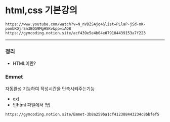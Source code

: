 # html,css 기본강의

```link
https://www.youtube.com/watch?v=N_nVDZSAjq4&list=PLlaP-jSd-nK-ponbKDjrSn3BQG9MgHSKv&pp=iAQB
https://gymcoding.notion.site/acf439e5e4b04e079104439153a7f223
```

---

### 정리

- HTML이란?

### Emmet

자동완성 기능하여 작성시간을 단축시켜주는기능

- ex)
- 빈html 파일에서 !탭

```link
https://gymcoding.notion.site/Emmet-3b8a259ba1cf412388443234c8bbfef5
```

